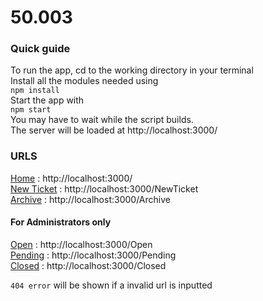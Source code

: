 # 50.003

### Quick guide ###
To run the app, cd to the working directory in your terminal</br>
Install all the modules needed using</br>
`npm install`</br>
Start the app with </br>
`npm start` </br>
You may have to wait while the script builds. </br>
The server will be loaded at http://localhost:3000/ </br>

### URLS ###
[Home](http://localhost:3000/) : http://localhost:3000/ </br>
[New Ticket](http://localhost:3000/NewTicket) : http://localhost:3000/NewTicket </br>
[Archive](http://localhost:3000/Archive) : http://localhost:3000/Archive </br>

#### For Administrators only ####
[Open](http://localhost:3000/Open) : http://localhost:3000/Open </br>
[Pending](http://localhost:3000/Pending) : http://localhost:3000/Pending </br>
[Closed](http://localhost:3000/Closed) : http://localhost:3000/Closed </br>

`404 error` will be shown if a invalid url is inputted
